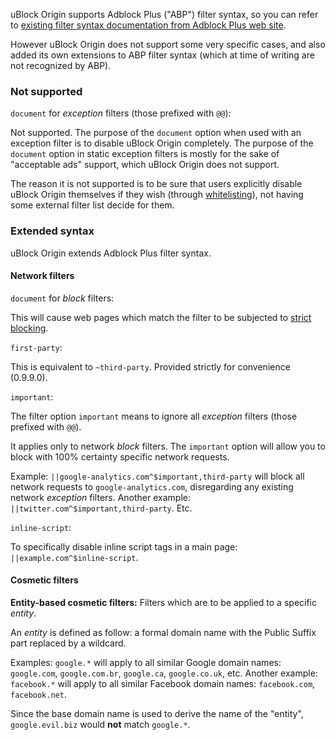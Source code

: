 uBlock Origin supports Adblock Plus ("ABP") filter syntax, so you can refer to [existing filter syntax documentation from Adblock Plus web site](https://adblockplus.org/en/filter-cheatsheet).

However uBlock Origin does not support some very specific cases, and also added its own extensions to ABP filter syntax (which at time of writing are not recognized by ABP).

### Not supported		

`document` for _exception_ filters (those prefixed with `@@`):

Not supported. The purpose of the `document` option when used with an exception filter is to disable uBlock Origin completely. The purpose of the `document` option in static exception filters is mostly for the sake of "acceptable ads" support, which uBlock Origin does not support.

The reason it is not supported is to be sure that users explicitly disable uBlock Origin themselves if they wish (through [whitelisting](https://github.com/gorhill/uBlock/wiki/How-to-whitelist-a-web-site)), not having some external filter list decide for them.

### Extended syntax

uBlock Origin extends Adblock Plus filter syntax.

#### Network filters

`document` for _block_ filters:

This will cause web pages which match the filter to be subjected to [strict blocking](https://github.com/gorhill/uBlock/wiki/Quick-guide:-popup-user-interface#no-strict-blocking).

`first-party`:

This is equivalent to `~third-party`. Provided strictly for convenience (0.9.9.0).

`important`:

The filter option `important` means to ignore all _exception_ filters (those prefixed with `@@`).

It applies only to network _block_ filters. The `important` option will allow you to block with 100% certainty specific network requests.

Example: `||google-analytics.com^$important,third-party` will block all network requests to `google-analytics.com`, disregarding any existing network _exception_ filters. Another example: `||twitter.com^$important,third-party`. Etc.

`inline-script`:

To specifically disable inline script tags in a main page: `||example.com^$inline-script`.

#### Cosmetic filters

**Entity-based cosmetic filters:** Filters which are to be applied to a specific _entity_.

An _entity_ is defined as follow: a formal domain name with the Public Suffix part replaced by a wildcard.

Examples: `google.*`  will apply to all similar Google domain names: `google.com`, `google.com.br`, `google.ca`, `google.co.uk`, etc. Another example: `facebook.*` will apply to all similar Facebook domain names: `facebook.com`, `facebook.net`.

Since the base domain name is used to derive the name of the "entity", `google.evil.biz` would **not** match `google.*`.